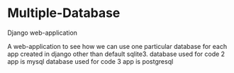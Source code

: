 # Multiple-Database
   Django web-application

  A web-application to see how we can use one particular database for each app created in django other than default sqlite3.
  database used for code 2 app is mysql
  database used for code 3 app is postgresql
